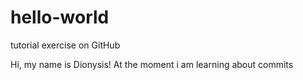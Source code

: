 # hello-world
tutorial exercise on GitHub

Hi, my name is Dionysis!
At the moment i am learning about commits
